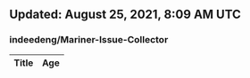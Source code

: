 ## Updated: August 25, 2021, 8:09 AM UTC


### indeedeng/Mariner-Issue-Collector
|**Title**|**Age**|
|:----|:----|